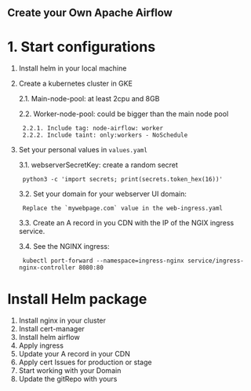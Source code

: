 ## Create your Own Apache Airflow

# 1. Start configurations

1. Install helm in your local machine
2. Create a kubernetes cluster in GKE

    2.1. Main-node-pool: at least 2cpu and 8GB

    2.2. Worker-node-pool: could be bigger than the main node pool

        2.2.1. Include tag: node-airflow: worker
        2.2.2. Include taint: only:workers - NoSchedule

3. Set your personal values in `values.yaml`

    3.1.  webserverSecretKey: create a random secret

        python3 -c 'import secrets; print(secrets.token_hex(16))'

    3.2. Set your domain for your webserver UI domain:

        Replace the `mywebpage.com` value in the web-ingress.yaml

    3.3. Create an A record in you CDN with the IP of the NGIX ingress service.

    3.4. See the NGINX ingress:

        kubectl port-forward --namespace=ingress-nginx service/ingress-nginx-controller 8080:80

# Install Helm package

1. Install nginx in your cluster
2. Install cert-manager
2. Install helm airflow
3. Apply ingress
4. Update your A record in your CDN
5. Apply cert Issues for production or stage
6. Start working with your Domain
7. Update the gitRepo with yours
